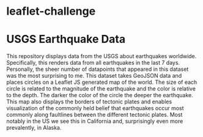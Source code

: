 # leaflet-challenge

# USGS Earthquake Data

This repository displays data from the USGS about earthquakes worldwide. Specifically, this renders data from all earthquakes in the last 7 days. Personally, the sheer number of datapoints that appeared in this dataset was the most surprising to me. This dataset takes GeoJSON data and places circles on a Leaflet JS generated map of the world. The size of each circle is related to the magnitude of the earthquake and the color is relative to the depth. The darker the color of the circle the deeper the earthquake. This map also displays the borders of tectonic plates and enables visualization of the commonly held belief that earthquakes occur most commonly along faultlines between the different tectonic plates. Most notably in the US we see this in California and, surprisingly even more prevalently, in Alaska.